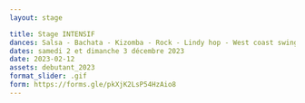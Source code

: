 ```yaml
---
layout: stage

title: Stage INTENSIF
dances: Salsa - Bachata - Kizomba - Rock - Lindy hop - West coast swing
dates: samedi 2 et dimanche 3 décembre 2023
date: 2023-02-12
assets: debutant_2023
format_slider: .gif
form: https://forms.gle/pkXjK2LsP54HzAio8
---
```

